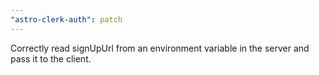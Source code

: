 ```yaml
---
"astro-clerk-auth": patch
---
```


Correctly read signUpUrl from an environment variable in the server and pass it to the client.
